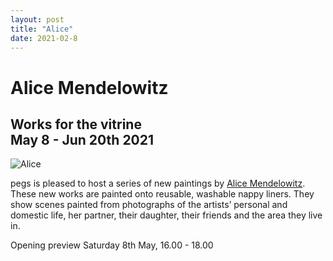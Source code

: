```yaml
---
layout: post
title: "Alice"
date: 2021-02-8
---
```


# Alice  Mendelowitz

## Works for the vitrine<br/>May 8 - Jun 20th 2021

![Alice](http://pegs.site/assets/images/alice-pegs-web.jpg)  

pegs is pleased to host a series of new paintings by [Alice Mendelowitz](https://www.alicemendelowitz.com/). These new works are painted onto reusable, washable nappy liners. They show scenes painted from photographs of the artists’ personal and domestic life, her partner, their daughter, their friends and the area they live in.  

Opening preview Saturday 8th May, 16.00 - 18.00


<!-- To coincide with the opening at pegs, documentation of the show will be added to the website.  !-->

<!-- <a href="https://www.alicemendelowitz.com/" target="_blank">Alice Mendelowitz</a> !-->
